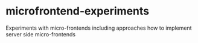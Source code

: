 # microfrontend-experiments
Experiments with micro-frontends including approaches how to implement server side micro-frontends

